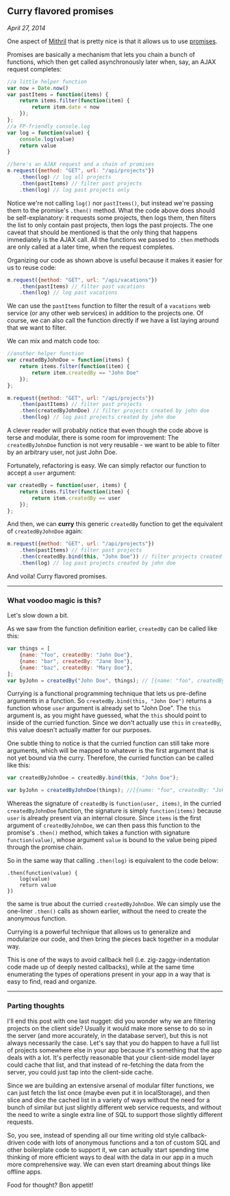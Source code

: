 ## Curry flavored promises

*April 27, 2014*

One aspect of [Mithril](http://lhorie.github.io/mithril) that is pretty nice is that it allows us to use [promises](http://lhorie.github.io/mithril/mithril.deferred.html).

Promises are basically a mechanism that lets you chain a bunch of functions, which then get called asynchronously later when, say, an AJAX request completes:

```javascript
//a little helper function
var now = Date.now()
var pastItems = function(items) {
	return items.filter(function(item) {
		return item.date < now
	});
};
//a FP-friendly console.log
var log = function(value) {
	console.log(value)
	return value
}

//here's an AJAX request and a chain of promises
m.request({method: "GET", url: "/api/projects"})
	.then(log) // log all projects
	.then(pastItems) // filter past projects
	.then(log) // log past projects only
```

Notice we're not calling `log()` nor `pastItems()`, but instead we're passing them to the promise's `.then()` method. What the code above does should be self-explanatory: it requests some projects, then logs them, then filters the list to only contain past projects, then logs the past projects. The one caveat that should be mentioned is that the only thing that happens immediately is the AJAX call. All the functions we passed to `.then` methods are only called at a later time, when the request completes.

Organizing our code as shown above is useful because it makes it easier for us to reuse code:

```javascript
m.request({method: "GET", url: "/api/vacations"})
	.then(pastItems) // filter past vacations
	.then(log) // log past vacations
```

We can use the `pastItems` function to filter the result of a `vacations` web service (or any other web services) in addition to the projects one. Of course, we can also call the function directly if we have a list laying around that we want to filter.

We can mix and match code too:

```javascript
//another helper function
var createdByJohnDoe = function(items) {
	return items.filter(function(item) {
		return item.createdBy == "John Doe"
	});
};

m.request({method: "GET", url: "/api/projects"})
	.then(pastItems) // filter past projects
	.then(createdByJohnDoe) // filter projects created by john doe
	.then(log) // log past projects created by john doe
```

A clever reader will probably notice that even though the code above is terse and modular, there is some room for improvement: The `createdByJohnDoe` function is not very reusable - we want to be able to filter by an arbitrary user, not just John Doe.

Fortunately, refactoring is easy. We can simply refactor our function to accept a `user` argument:

```javascript
var createdBy = function(user, items) {
	return items.filter(function(item) {
		return item.createdBy == user
	});
};
```

And then, we can **curry** this generic `createdBy` function to get the equivalent of `createdByJohnDoe` again:

```javascript
m.request({method: "GET", url: "/api/projects"})
	.then(pastItems) // filter past projects
	.then(createdBy.bind(this, "John Doe")) // filter projects created by john doe
	.then(log) // log past projects created by john doe
```

And voila! Curry flavored promises.

---

### What voodoo magic is this?

Let's slow down a bit.

As we saw from the function definition earlier, `createdBy` can be called like this:

```javascript
var things = [
	{name: "foo", createdBy: "John Doe"},
	{name: "bar", createdBy: "Jane Doe"},
	{name: "baz", createdBy: "Mary Doe"},
];
var byJohn = createdBy("John Doe", things); // [{name: "foo", createdBy: "John Doe"}]
```

Currying is a functional programming technique that lets us pre-define arguments in a function. So `createdBy.bind(this, "John Doe")` returns a function whose `user` argument is already set to "John Doe". The `this` argument is, as you might have guessed, what the `this` should point to inside of the curried function. Since we don't actually use `this` in `createdBy`, this value doesn't actually matter for our purposes.

One subtle thing to notice is that the curried function can still take more arguments, which will be mapped to whatever is the first argument that is not yet bound via the curry. Therefore, the curried function can be called like this:

```javascript
var createdByJohnDoe = createdBy.bind(this, "John Doe");

var byJohn = createdByJohnDoe(things); //[{name: "foo", createdBy: "John Doe"}]
```

Whereas the signature of `createdBy` is `function(user, items)`, in the curried `createdByJohnDoe` function, the signature is simply `function(items)` because `user` is already present via an internal closure. Since `items` is the first argument of `createdByJohnDoe`, we can then pass this function to the promise's `.then()` method, which takes a function with signature `function(value)`, whose argument `value` is bound to the value being piped through the promise chain.

So in the same way that calling `.then(log)` is equivalent to the code below:

```
.then(function(value) {
	log(value)
	return value
})
```

the same is true about the curried `createdByJohnDoe`. We can simply use the one-liner `.then()` calls as shown earlier, without the need to create the anonymous function.

Currying is a powerful technique that allows us to generalize and modularize our code, and then bring the pieces back together in a modular way.

This is one of the ways to avoid callback hell (i.e. zig-zaggy-indentation code made up of deeply nested callbacks), while at the same time enumerating the types of operations present in your app in a way that is easy to find, read and organize.

---

### Parting thoughts

I'll end this post with one last nugget: did you wonder why we are filtering projects on the client side? Usually it would make more sense to do so in the server (and more accurately, in the database server), but this is not always necessarily the case. Let's say that you do happen to have a full list of projects somewhere else in your app because it's something that the app deals with a lot. It's perfectly reasonable that your client-side model layer could cache that list, and that instead of re-fetching the data from the server, you could just tap into the client-side cache.

Since we are building an extensive arsenal of modular filter functions, we can just fetch the list once (maybe even put it in localStorage), and then slice and dice the cached list in a variety of ways without the need for a bunch of similar but just slightly different web service requests, and without the need to write a single extra line of SQL to support those slightly different requests.

So, you see, instead of spending all our time writing old style callback-driven code with lots of anonymous functions and a ton of custom SQL and other boilerplate code to support it, we can actually start spending time thinking of more efficient ways to deal with the data in our app in a much more comprehensive way. We can even start dreaming about things like offline apps.

Food for thought? Bon appetit!